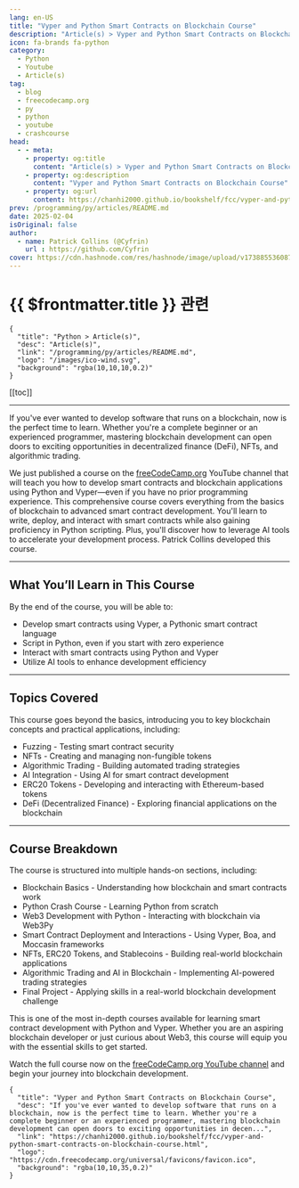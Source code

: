 ```yaml
---
lang: en-US
title: "Vyper and Python Smart Contracts on Blockchain Course"
description: "Article(s) > Vyper and Python Smart Contracts on Blockchain Course"
icon: fa-brands fa-python
category:
  - Python
  - Youtube
  - Article(s)
tag:
  - blog
  - freecodecamp.org
  - py
  - python
  - youtube
  - crashcourse
head:
  - - meta:
    - property: og:title
      content: "Article(s) > Vyper and Python Smart Contracts on Blockchain Course"
    - property: og:description
      content: "Vyper and Python Smart Contracts on Blockchain Course"
    - property: og:url
      content: https://chanhi2000.github.io/bookshelf/fcc/vyper-and-python-smart-contracts-on-blockchain-course.html
prev: /programming/py/articles/README.md
date: 2025-02-04
isOriginal: false
author:
  - name: Patrick Collins (@Cyfrin)
    url : https://github.com/Cyfrin
cover: https://cdn.hashnode.com/res/hashnode/image/upload/v1738855360874/ce0b276f-fc25-4bda-bacf-726d1a8d009d.png
---
```


# {{ $frontmatter.title }} 관련

```component VPCard
{
  "title": "Python > Article(s)",
  "desc": "Article(s)",
  "link": "/programming/py/articles/README.md",
  "logo": "/images/ico-wind.svg",
  "background": "rgba(10,10,10,0.2)"
}
```

[[toc]]

---

<SiteInfo
  name="Vyper and Python Smart Contracts on Blockchain Course"
  desc="If you've ever wanted to develop software that runs on a blockchain, now is the perfect time to learn. Whether you're a complete beginner or an experienced programmer, mastering blockchain development can open doors to exciting opportunities in decen..."
  url="https://freecodecamp.org/news/vyper-and-python-smart-contracts-on-blockchain-course"
  logo="https://cdn.freecodecamp.org/universal/favicons/favicon.ico"
  preview="https://cdn.hashnode.com/res/hashnode/image/upload/v1738855360874/ce0b276f-fc25-4bda-bacf-726d1a8d009d.png"/>

If you've ever wanted to develop software that runs on a blockchain, now is the perfect time to learn. Whether you're a complete beginner or an experienced programmer, mastering blockchain development can open doors to exciting opportunities in decentralized finance (DeFi), NFTs, and algorithmic trading.

We just published a course on the [<VPIcon icon="fa-brands fa-free-code-camp"/>freeCodeCamp.org](http://freeCodeCamp.org) YouTube channel that will teach you how to develop smart contracts and blockchain applications using Python and Vyper—even if you have no prior programming experience. This comprehensive course covers everything from the basics of blockchain to advanced smart contract development. You'll learn to write, deploy, and interact with smart contracts while also gaining proficiency in Python scripting. Plus, you'll discover how to leverage AI tools to accelerate your development process. Patrick Collins developed this course.

---

## What You’ll Learn in This Course

By the end of the course, you will be able to:

- Develop smart contracts using Vyper, a Pythonic smart contract language
- Script in Python, even if you start with zero experience
- Interact with smart contracts using Python and Vyper
- Utilize AI tools to enhance development efficiency

---

## Topics Covered

This course goes beyond the basics, introducing you to key blockchain concepts and practical applications, including:

- Fuzzing - Testing smart contract security
- NFTs - Creating and managing non-fungible tokens
- Algorithmic Trading - Building automated trading strategies
- AI Integration - Using AI for smart contract development
- ERC20 Tokens - Developing and interacting with Ethereum-based tokens
- DeFi (Decentralized Finance) - Exploring financial applications on the blockchain

---

## Course Breakdown

The course is structured into multiple hands-on sections, including:

- Blockchain Basics - Understanding how blockchain and smart contracts work
- Python Crash Course - Learning Python from scratch
- Web3 Development with Python - Interacting with blockchain via Web3Py
- Smart Contract Deployment and Interactions - Using Vyper, Boa, and Moccasin frameworks
- NFTs, ERC20 Tokens, and Stablecoins - Building real-world blockchain applications
- Algorithmic Trading and AI in Blockchain - Implementing AI-powered trading strategies
- Final Project - Applying skills in a real-world blockchain development challenge

This is one of the most in-depth courses available for learning smart contract development with Python and Vyper. Whether you are an aspiring blockchain developer or just curious about Web3, this course will equip you with the essential skills to get started.

Watch the full course now on the [<VPIcon icon="fa-brands fa-youtube"/>freeCodeCamp.org YouTube channel](https://youtu.be/nWsLw_1OpE0) and begin your journey into blockchain development.

<VidStack src="youtube/nWsLw_1OpE0" />

<!-- TODO: add ARTICLE CARD -->
```component VPCard
{
  "title": "Vyper and Python Smart Contracts on Blockchain Course",
  "desc": "If you've ever wanted to develop software that runs on a blockchain, now is the perfect time to learn. Whether you're a complete beginner or an experienced programmer, mastering blockchain development can open doors to exciting opportunities in decen...",
  "link": "https://chanhi2000.github.io/bookshelf/fcc/vyper-and-python-smart-contracts-on-blockchain-course.html",
  "logo": "https://cdn.freecodecamp.org/universal/favicons/favicon.ico",
  "background": "rgba(10,10,35,0.2)"
}
```
